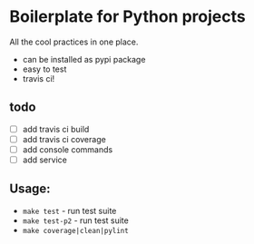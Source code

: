 Boilerplate for Python projects
=====================

All the cool practices in one place.

- can be installed as pypi package
- easy to test
- travis ci!

todo
----
- [ ] add travis ci build
- [ ] add travis ci coverage
- [ ] add console commands
- [ ] add service

Usage:
------

- `make test` - run test suite
- `make test-p2` - run test suite
- `make coverage|clean|pylint`
